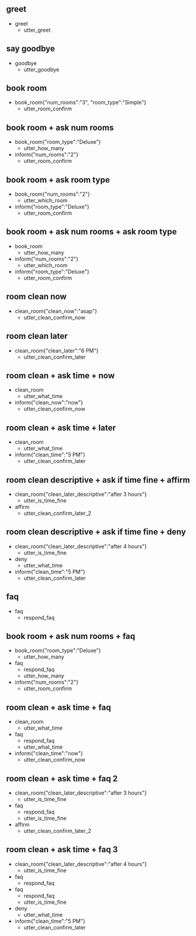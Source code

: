 ## greet
* greet
  - utter_greet

## say goodbye
* goodbye
  - utter_goodbye

<!-- Room Booking -->
## book room
* book_room{"num_rooms":"3", "room_type":"Simple"}
  - utter_room_confirm

## book room + ask num rooms
* book_room{"room_type":"Deluxe"}
  - utter_how_many
* inform{"num_rooms":"2"}
  - utter_room_confirm

## book room + ask room type
* book_room{"num_rooms":"2"}
  - utter_which_room
* inform{"room_type":"Deluxe"}
  - utter_room_confirm

## book room + ask num rooms + ask room type
* book_room
  - utter_how_many
* inform{"num_rooms":"2"}
  - utter_which_room
* inform{"room_type":"Deluxe"}
  - utter_room_confirm

<!-- Room Cleaning -->
## room clean now
* clean_room{"clean_now":"asap"}
  - utter_clean_confirm_now

## room clean later
* clean_room{"clean_later":"6 PM"}
  - utter_clean_confirm_later

## room clean + ask time + now
* clean_room
  - utter_what_time
* inform{"clean_now":"now"}
  - utter_clean_confirm_now

## room clean + ask time + later
* clean_room
  - utter_what_time
* inform{"clean_time":"5 PM"}
  - utter_clean_confirm_later

## room clean descriptive + ask if time fine + affirm
* clean_room{"clean_later_descriptive":"after 3 hours"}
  - utter_is_time_fine
* affirm
  - utter_clean_confirm_later_2

## room clean descriptive + ask if time fine + deny
* clean_room{"clean_later_descriptive":"after 4 hours"}
  - utter_is_time_fine
* deny
  - utter_what_time
* inform{"clean_time":"5 PM"}
  - utter_clean_confirm_later

<!-- FAQs -->
## faq
* faq
  - respond_faq

<!-- Misc -->
## book room + ask num rooms + faq
* book_room{"room_type":"Deluxe"}
  - utter_how_many
* faq
  - respond_faq
  - utter_how_many
* inform{"num_rooms":"2"}
  - utter_room_confirm

## room clean + ask time + faq
* clean_room
  - utter_what_time
* faq
  - respond_faq
  - utter_what_time
* inform{"clean_time":"now"}
  - utter_clean_confirm_now

## room clean + ask time + faq 2
* clean_room{"clean_later_descriptive":"after 3 hours"}
  - utter_is_time_fine
* faq
  - respond_faq
  - utter_is_time_fine
* affirm
  - utter_clean_confirm_later_2

## room clean + ask time + faq 3
* clean_room{"clean_later_descriptive":"after 4 hours"}
  - utter_is_time_fine
* faq
  - respond_faq
* faq
  - respond_faq
  - utter_is_time_fine
* deny
  - utter_what_time
* inform{"clean_time":"5 PM"}
  - utter_clean_confirm_later